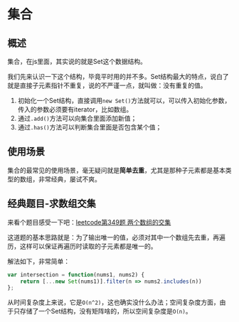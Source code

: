# 集合

## 概述

集合，在js里面，其实说的就是Set这个数据结构。

我们先来认识一下这个结构，毕竟平时用的并不多。Set结构最大的特点，说白了就是直接子元素指针不重复，说的不严谨一点，就叫做：没有重复的值。

1. 初始化一个Set结构，直接调用`new Set()`方法就可以，可以传入初始化参数，传入的参数必须要有iterator，比如数组。
2. 通过`.add()`方法可以向集合里面添加新值；
3. 通过`.has()`方法可以判断集合里面是否包含某个值；

## 使用场景

集合的最常见的使用场景，毫无疑问就是**简单去重**，尤其是那种子元素都是基本类型的数组，非常经典，屡试不爽。

## 经典题目-求数组交集

来看个题目感受一下吧：[leetcode第349题 两个数组的交集](https://leetcode-cn.com/problems/intersection-of-two-arrays/submissions/)

这道题的基本思路就是：为了输出唯一的值，必须对其中一个数组先去重，再遍历，这样可以保证再遍历时读取的子元素都是唯一的。

解法如下，非常简单：

```js
var intersection = function(nums1, nums2) {
    return [...new Set(nums1)].filter(n => nums2.includes(n))
};
```

从时间复杂度上来说，它是`O(n^2)`，这也确实没什么办法；空间复杂度方面，由于只存储了一个Set结构，没有矩阵啥的，所以空间复杂度是`O(n)`。



